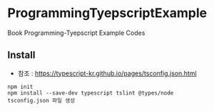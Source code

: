 # ProgrammingTyepscriptExample
Book Programming-Tyepscript Example Codes


## Install 
* 참조 :  https://typescript-kr.github.io/pages/tsconfig.json.html
```
npm init 
npm install --save-dev typescript tslint @types/node
tsconfig.json 파일 생성
```


